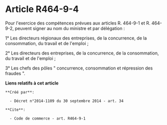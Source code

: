 # Article R464-9-4

Pour l'exercice des compétences prévues aux articles R. 464-9-1 et R. 464-9-2, peuvent signer au nom du ministre et par
délégation : 

1° Les directeurs régionaux des entreprises, de la concurrence, de la consommation, du travail et de l'emploi ; 

2° Les directeurs des entreprises, de la concurrence, de la consommation, du travail et de l'emploi ; 

3° Les chefs des pôles " concurrence, consommation et répression des fraudes ".

**Liens relatifs à cet article**

	**Créé par**:

	  - Décret n°2014-1109 du 30 septembre 2014 - art. 34

	**Cite**:

	  - Code de commerce - art. R464-9-1

